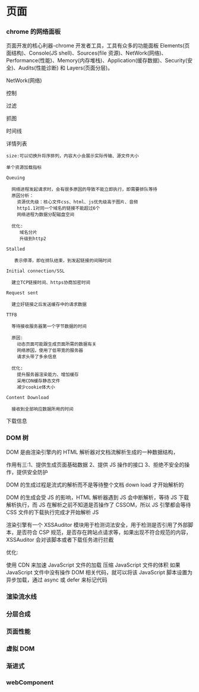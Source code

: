 # 页面

### chrome 的网络面板

页面开发的核心利器-chrome 开发者工具，工具有众多的功能面板 Elements(页面结构)、Console(JS shell)、Sources(file 资源)、NetWork(网络)、Performance(性能)、Memory(内存堆栈)、Application(缓存数据)、Security(安全)、Audits(性能诊断) 和 Layers(页面分层)。

NetWork(网络)

控制

过滤

抓图

时间线

详情列表

    size:可以切换升将序排列，内容大小会展示实际传输、源文件大小

    单个资源加载指标

    Queuing

      网络进程发起请求时，会有很多原因的导致不能立即执行，即需要排队等待
      原因分析：
        资源优先级：核心文件css、html、js优先级高于图片、音频
        http1.1对同一个域名的链接不能超过6个
        网络进程为数据分配磁盘空间

      优化:
         域名分片
         升级到http2

    Stalled

       表示停滞，即在排队结束，到发起链接的间隔时间

    Initial connection/SSL

      建立TCP链接时间、https协商加密时间

    Request sent

      建立好链接之后发送缓存中的请求数据

    TTFB

      等待接收服务器第一个字节数据的时间

      原因:
        动态页面可能跟生成页面所需的数据有关
        网络原因，使用了低带宽的服务器
        请求头带了多余信息

      优化:
        提升服务器渲染能力、增加缓存
        采用CDN缓存静态文件
        减少cookie体大小

    Content Download

      接收到全部响应数据所用的时间

下载信息

### DOM 树

DOM 是由渲染引擎内的 HTML 解析器对文档流解析生成的一种数据结构，

作用有三:1、提供生成页面基础数据 2、提供 JS 操作的接口 3、拒绝不安全的操作，提供安全防护

DOM 的生成过程是流式的解析而不是等待整个文档 down load 才开始解析的

DOM 的生成会受 JS 的影响，HTML 解析器遇到 JS 会中断解析，等待 JS 下载解析执行，而 JS 在解析之前不知道是否操作了 CSSOM，所以 JS 引擎都会等待 CSS 文件的下载执行完成才开始解析 JS

渲染引擎有一个 XSSAuditor 模块用于检测词法安全，用于检测是否引用了外部脚本，是否符合 CSP 规范，是否存在跨站点请求等，如果出现不符合规范的内容，XSSAuditor 会对该脚本或者下载任务进行拦截

优化:

使用 CDN 来加速 JavaScript 文件的加载
压缩 JavaScript 文件的体积
如果 JavaScript 文件中没有操作 DOM 相关代码，就可以将该 JavaScript 脚本设置为异步加载，通过 async 或 defer 来标记代码

### 渲染流水线

### 分层合成

### 页面性能

### 虚拟 DOM

### 渐进式

### webComponent
